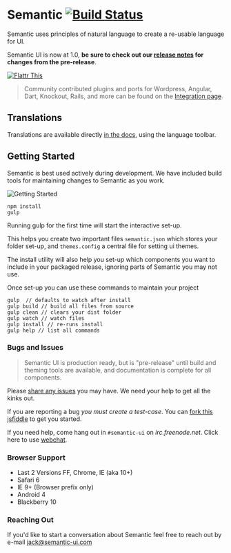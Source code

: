 # Semantic [![Build Status](https://travis-ci.org/Semantic-Org/Semantic-UI.png)](https://travis-ci.org/Semantic-Org/Semantic-UI)
Semantic uses principles of natural language to create a re-usable language for UI.

Semantic UI is now at 1.0, **be sure to check out our [release notes](https://github.com/Semantic-Org/Semantic-UI/blob/master/RELEASE%20NOTES.md) for changes from the pre-release**.

[![Flattr This](https://api.flattr.com/button/flattr-badge-large.png)](https://flattr.com/submit/auto?user_id=jlukic&url=https%3A%2F%2Fgithub.com%2Fjlukic%2FSemantic-UI)

> Community contributed plugins and ports for Wordpress, Angular, Dart, Knockout, Rails, and more can be found on the [Integration page](https://github.com/Semantic-Org/Semantic-UI/wiki/Integration).

## Translations

Translations are available directly [in the docs](http://www.semantic-ui.com), using the language toolbar.

## Getting Started

Semantic is best used actively during development. We have included build tools for maintaining changes to Semantic as you work.

![Getting Started](https://dl.dropboxusercontent.com/u/2657007/install.gif)


```
npm install
gulp
```

Running gulp for the first time will start the interactive set-up.

This helps you create two important files ``semantic.json`` which stores your folder set-up, and ``themes.config`` a central file for setting ui themes.

The install utility will also help you set-up which components you want to include in your packaged release, ignoring parts of Semantic you may not use.

Once set-up you can use these commands to maintain your project
```nodejs
gulp  // defaults to watch after install
gulp build // build all files from source
gulp clean // clears your dist folder
gulp watch // watch files
gulp install // re-runs install
gulp help // list all commands
```



### Bugs and Issues

> Semantic UI is production ready, but is "pre-release" until build and theming tools are available, and documentation is complete for all components.

Please [share any issues](https://github.com/Semantic-Org/Semantic-UI/issues?state=open) you may have. We need your help to get all the kinks out.

If you are reporting a bug *you must create a test-case*. You can [fork this jsfiddle](http://jsfiddle.net/Vbr9d/42/) to get you started.

If you need help, come hang out in `#semantic-ui` on *irc.freenode.net*.  Click here to use [webchat](http://webchat.freenode.net/?randomnick=1&channels=%23semantic-ui&prompt=1&uio=OT10cnVlJjExPTEyMwb9).

### Browser Support

* Last 2 Versions FF, Chrome, IE (aka 10+)
* Safari 6
* IE 9+ (Browser prefix only)
* Android 4
* Blackberry 10

### Reaching Out

If you'd like to start a conversation about Semantic feel free to reach out by e-mail [jack@semantic-ui.com](mailto:jack@semantic-ui.com)

